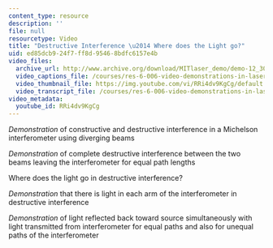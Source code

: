 ```yaml
---
content_type: resource
description: ''
file: null
resourcetype: Video
title: "Destructive Interference \u2014 Where does the Light go?"
uid: ed85dcb9-24f7-ff8d-9546-8bdfc6157e4b
video_files:
  archive_url: http://www.archive.org/download/MITlaser_demo/demo-12_300k.mp4
  video_captions_file: /courses/res-6-006-video-demonstrations-in-lasers-and-optics-spring-2008/51a2a91e8f6c578baa2c51d6837ec42b_RRi4dv9KgCg.vtt
  video_thumbnail_file: https://img.youtube.com/vi/RRi4dv9KgCg/default.jpg
  video_transcript_file: /courses/res-6-006-video-demonstrations-in-lasers-and-optics-spring-2008/c61732424e1a162e8d429c1e6308999c_RRi4dv9KgCg.pdf
video_metadata:
  youtube_id: RRi4dv9KgCg
---
```


_Demonstration_ of constructive and destructive interference in a Michelson interferometer using diverging beams

_Demonstration_ of complete destructive interference between the two beams leaving the interferometer for equal path lengths

Where does the light go in destructive interference?

_Demonstration_ that there is light in each arm of the interferometer in destructive interference

_Demonstration_ of light reflected back toward source simultaneously with light transmitted from interferometer for equal paths and also for unequal paths of the interferometer